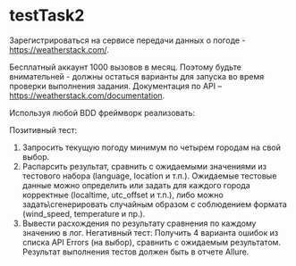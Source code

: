 # testTask2

Зарегистрироваться на сервисе передачи данных о погоде - https://weatherstack.com/.

Бесплатный аккаунт 1000 вызовов в месяц. Поэтому будьте внимательней - должны
остаться варианты для запуска во время проверки выполнения задания. Документация по
API – https://weatherstack.com/documentation.

Используя любой BDD фреймворк реализовать:

Позитивный тест:

1. Запросить текущую погоду минимум по четырем городам на свой выбор.
2. Распарсить результат, сравнить с ожидаемыми значениями из тестового набора
(language, location и т.п.). Ожидаемые тестовые данные можно определить или
задать для каждого города корректные (localtime, utc_offset и т.п.), либо можно
задать\сгенерировать случайным образом с соблюдением формата (wind_speed,
temperature и пр.).
3. Вывести расхождения по результату сравнения по каждому значению в лог.
Негативный тест:
Получить 4 варианта ошибок из списка API Errors (на выбор), сравнить с ожидаемым
результатом.
Результат выполнения тестов должен быть в отчете Allure.
